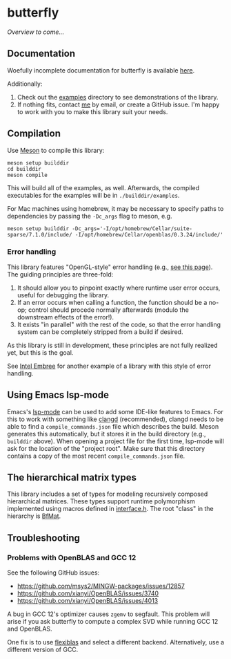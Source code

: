 # butterfly

*Overview to come...*

## Documentation

Woefully incomplete documentation for butterfly is available [here](https://sampotter.github.io/butterfly).

Additionally:

1. Check out the [examples](./examples) directory to see demonstrations of the library.
2. If nothing fits, contact [me](https://sampotter.github.io) by email, or create a GitHub issue. I'm happy to work with you to make this library suit your needs.

## Compilation

Use [Meson](https://mesonbuild.com/) to compile this library:
```
meson setup builddir
cd builddir
meson compile
```
This will build all of the examples, as well. Afterwards, the compiled executables for the examples will be in `./builddir/examples`.

For Mac machines using homebrew, it may be necessary to specify paths to dependencies by passing the `-Dc_args` flag to meson, e.g. 
```
meson setup builddir -Dc_args='-I/opt/homebrew/Cellar/suite-sparse/7.1.0/include/ -I/opt/homebrew/Cellar/openblas/0.3.24/include/'
```

### Error handling

This library features "OpenGL-style" error handling (e.g., [see this page](https://www.khronos.org/opengl/wiki/OpenGL_Error)). The guiding principles are three-fold:

1. It should allow you to pinpoint exactly where runtime user error occurs, useful for debugging the library.
2. If an error occurs when calling a function, the function should be a no-op; control should procede normally afterwards (modulo the downstream effects of the error!).
3. It exists "in parallel" with the rest of the code, so that the error handling system can be completely stripped from a build if desired.

As this library is still in development, these principles are not fully realized yet, but this is the goal.

See [Intel Embree](https://www.embree.org/) for another example of a library with this style of error handling.

## Using Emacs lsp-mode

Emacs's [lsp-mode](https://emacs-lsp.github.io/lsp-mode/tutorials/CPP-guide/) can be used to add some IDE-like features to Emacs. For this to work with something like [clangd](https://clangd.llvm.org/) (recommended), clangd needs to be able to find a `compile_commands.json` file which describes the build. Meson generates this automatically, but it stores it in the build directory (e.g., `builddir` above). When opening a project file for the first time, lsp-mode will ask for the location of the "project root". Make sure that this directory contains a copy of the most recent `compile_commands.json` file.

## The hierarchical matrix types

This library includes a set of types for modeling recursively composed hierarchical matrices. These types support runtime polymorphism implemented using macros defined in [interface.h](./include/bf/interface.h). The root "class" in the hierarchy is [BfMat](./include/bf/mat.h).

## Troubleshooting

### Problems with OpenBLAS and GCC 12

See the following GitHub issues:

- https://github.com/msys2/MINGW-packages/issues/12857
- https://github.com/xianyi/OpenBLAS/issues/3740
- https://github.com/xianyi/OpenBLAS/issues/4013

A bug in GCC 12's optimizer causes `zgemv` to segfault. This problem will arise if you ask butterfly to compute a complex SVD while running GCC 12 and OpenBLAS.

One fix is to use [flexiblas](https://github.com/mpimd-csc/flexiblas) and select a different backend. Alternatively, use a different version of GCC.
